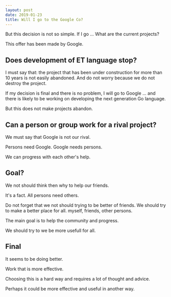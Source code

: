 ```yaml
---
layout: post
date: 2019-01-23
title: Will I go to the Google Co?
---
```



But this decision is not so simple.
If I go ... What are the current projects?


This offer has been made by Google.

## Does development of ET language stop?

I must say that: the project that has been under construction for more than 10 years is not easily abandoned.
And do not worry because we do not destroy the project.

If my decision is final and there is no problem, I will go to Google ... and there is likely to be working on developing the next generation Go language.

But this does not make projects abandon.


## Can a person or group work for a rival project?

We must say that Google is not our rival.

Persons need Google.
Google needs persons.

We can progress with each other's help.

## Goal?
We not should think then why to help our friends.

It's a fact.
All persons need others.

Do not forget that we not should trying to be better of friends.
We should try to make a better place for all.
myself, friends, other persons.

The main goal is to help the community and progress.

We should try to we be more usefull for all.


## Final

It seems to be doing better.

Work that is more effective.

Choosing this is a hard way and requires a lot of thought and advice.

Perhaps it could be more effective and useful in another way.
